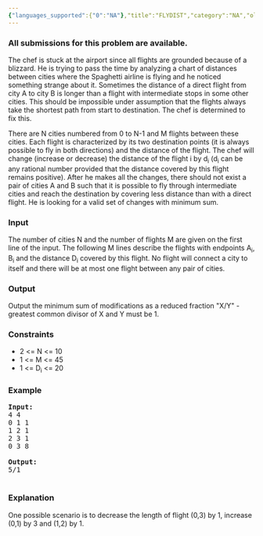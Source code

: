 ```yaml
---
{"languages_supported":{"0":"NA"},"title":"FLYDIST","category":"NA","old_version":true,"problem_code":"FLYDIST","tags":{"0":"NA"},"layout":"problem"}
---
```


<h3> All submissions for this problem are available. </h3><p>The chef is stuck at the airport since all flights are grounded because of a blizzard. He is trying to pass the time by analyzing a chart of distances between cities where the Spaghetti airline is flying and he noticed something strange about it. Sometimes the distance of a direct flight from city A to city B is longer than a flight with intermediate stops in some other cities. This should be impossible under assumption that the flights always take the shortest path from start to destination. The chef is determined to fix this.</p>

<p>There are N cities numbered from 0 to N-1 and M flights between these cities. Each flight is characterized by its two destination points (it is always possible to fly in both directions) and the distance of the flight. The chef will change (increase or decrease) the distance of the flight i by d<sub>i</sub> (d<sub>i</sub> can be any rational number provided that the distance covered by this flight remains positive). After he makes all the changes, there should not exist a pair of cities A and B such that it is possible to fly through intermediate cities and reach the destination by covering less distance than with a direct flight. He is looking for a valid set of changes with minimum sum.</p>

<h3>Input</h3>
<p>The number of cities N and the number of flights M are given on the first line of the input. The following M lines describe the flights with endpoints A<sub>i</sub>, B<sub>i</sub> and the distance D<sub>i</sub> covered by this flight. No flight will connect a city to itself and there will be at most one flight between any pair of cities.

<h3>Output</h3>
</p><p>Output the minimum sum of modifications as a reduced fraction "X/Y" - greatest common divisor of X and Y must be 1.

<h3>Constraints</h3>
<ul>
<li>2 &lt;= N &lt;= 10</li>
<li>1 &lt;= M &lt;= 45</li>
<li>1 &lt;= D<sub>i</sub> &lt;= 20</li>
</ul>

<h3>Example</h3>

<pre>
<b>Input:</b>
4 4
0 1 1
1 2 1
2 3 1
0 3 8

<b>Output:</b>
5/1

</pre>

<h3>Explanation</h3>
One possible scenario is to decrease the length of flight (0,3) by 1, increase (0,1) by 3 and (1,2) by 1.</p>    